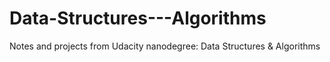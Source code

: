 # Data-Structures---Algorithms
Notes and projects from Udacity nanodegree: Data Structures &amp; Algorithms
